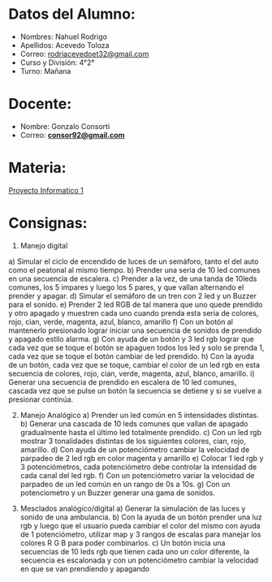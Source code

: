 # Datos del Alumno:

- Nombres: Nahuel Rodrigo 
- Apellidos: Acevedo Toloza
- Correo: rodriacevedoet32@gmail.com
- Curso y División: 4°2°
- Turno: Mañana

# Docente:
- Nombre: Gonzalo Consorti
- Correo: **[consor92@gmail.com](https://mail.google.com/mail/?view=cm&fs=1&to=consor92%40gmail.com&authuser=0)**


# Materia:
[Proyecto Informatico 1](https://classroom.google.com/c/NjU1NzcwMjE5NzM0)

# Consignas: 
1) Manejo digital

a) Simular el ciclo de encendido de luces de un semáforo, tanto el del auto como el peatonal al mismo tiempo.
b) Prender una seria de 10 led comunes en una secuencia de escalera.
c) Prender a la vez, de una tanda de 10leds comunes, los 5 impares y luego los 5 pares, y que vallan alternando el prender y apagar.
d) Simular el semáforo de un tren con 2 led y un Buzzer para el sonido.
e) Prender 2 led RGB de tal manera que uno quede prendido y otro apagado y muestren cada uno cuando prenda esta seria de colores, rojo, cian, verde, magenta, azul, blanco, amarillo
f) Con un botón al mantenerlo presionado lograr iniciar una secuencia de sonidos de prendido y apagado estilo alarma.
g) Con ayuda de un botón y 3 led rgb lograr que cada vez que se toque el botón se apaguen todos los led y solo se prenda 1, cada vez que se toque el botón cambiar de led prendido.
h) Con la ayuda de un botón, cada vez que se toque, cambiar el color de un led rgb en esta secuencia de colores, rojo, cian, verde, magenta, azul, blanco, amarillo.
i) Generar una secuencia de prendido en escalera de 10 led comunes, cascada vez que se pulse un botón la secuencia se detiene y si se vuelve a presionar continúa.

2) Manejo Analógico
a) Prender un led común en 5 intensidades distintas.
b) Generar una cascada de 10 leds comunes que vallan de apagado gradualmente hasta el último led totalmente prendido.
c) Con un led rgb mostrar 3 tonalidades distintas de los siguientes colores, cian, rojo, amarillo.
d) Con ayuda de un potenciómetro cambiar la velocidad de parpadeo de 2 led rgb en color magenta y amarillo
e) Colocar 1 led rgb y 3 potenciómetros, cada potenciómetro debe controlar la intensidad de cada canal del led rgb.
f) Con un potenciómetro variar la velocidad de parpadeo de un led común en un rango de 0s a 10s.
g) Con un potenciometro y un Buzzer generar una gama de sonidos.

3) Mesclados analógico/digital
a) Generar la simulación de las luces y sonido de una ambulancia.
b) Con la ayuda de un botón prender una luz rgb y luego que el usuario pueda cambiar el color del mismo con ayuda de 1 potenciómetro, utilizar map y 3 rangos de escalas para manejar los colores R G B para poder combinarlos.
c) Un botón inicia una secuencias de 10 leds rgb que tienen cada uno un color diferente, la secuencia es escalonada y con un potenciómetro cambiar la velocidad en que se van prendiendo y apagando

